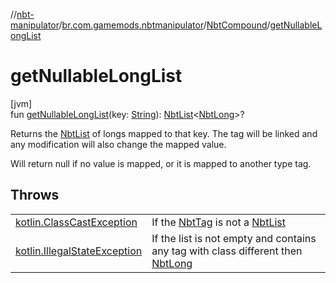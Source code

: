 //[nbt-manipulator](../../../index.md)/[br.com.gamemods.nbtmanipulator](../index.md)/[NbtCompound](index.md)/[getNullableLongList](get-nullable-long-list.md)

# getNullableLongList

[jvm]\
fun [getNullableLongList](get-nullable-long-list.md)(key: [String](https://kotlinlang.org/api/latest/jvm/stdlib/kotlin/-string/index.html)): [NbtList](../-nbt-list/index.md)&lt;[NbtLong](../-nbt-long/index.md)&gt;?

Returns the [NbtList](../-nbt-list/index.md) of longs mapped to that key. The tag will be linked and any modification will also change the mapped value.

Will return null if no value is mapped, or it is mapped to another type tag.

## Throws

| | |
|---|---|
| [kotlin.ClassCastException](https://kotlinlang.org/api/latest/jvm/stdlib/kotlin/-class-cast-exception/index.html) | If the [NbtTag](../-nbt-tag/index.md) is not a [NbtList](../-nbt-list/index.md) |
| [kotlin.IllegalStateException](https://kotlinlang.org/api/latest/jvm/stdlib/kotlin/-illegal-state-exception/index.html) | If the list is not empty and contains any tag with class different then [NbtLong](../-nbt-long/index.md) |
